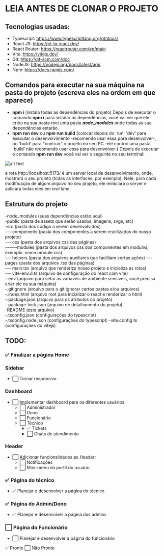 # LEIA ANTES DE CLONAR O PROJETO

## Tecnologias usadas:
- Typescript: https://www.typescriptlang.org/pt/docs/
- React JS: https://pt-br.react.dev/
- React Router: https://reactrouter.com/en/main
- Vite: https://vitejs.dev/
- Git: https://git-scm.com/doc
- NodeJS: https://nodejs.org/docs/latest/api/
- Npm: https://docs.npmjs.com/

## Comandos para executar na sua máquina na pasta do projeto (escreva eles na ordem em que aparece)
- **npm i** (instala todas as dependências do projeto)
Depois de executar o comando **npm i** para instalar as dependências, você vai ver que ele criou na sua pasta root uma pasta ***node_modules*** onde todas as sua dependências estarão.
- **npm run dev** ou **npm run build** (colocar depois do 'run' 'dev' para executar o desenvolvimento -recomendo usar essa para desenvolver-, ou 'build' para "contruir" o projeto no seu PC -ele controi uma pasta 'build' não recomendo usar essa para desenvolver-)
Depois de executar o comando **npm run dev** você vai ver o seguinte no seu terminal:

![alt text](https://i.ibb.co/dLZcrTD/Sem-t-tulo.png)

a rota http://localhost:5173/ é um server local de desenvolvimento, onde, mostrará o seu projeto (todas as interfaces, por exemplo). Nele, para cada modificação de algum arquivo no seu projeto, ele reiniciará o server e aplicara todas eles em *real time*.

## Estrutura do projeto

-node_modules (suas dependências estão aqui) <br/>
-public (pasta de assets que serão usados, imagens, svgs, etc) <br/>
-src (pasta dos código a serem desenvolvidos) <br/>
--- components (pasta dos componentes a serem reutilizados do nosso projeto) <br/>
--- css (pasta dos arquivos css das páginas) <br/>
------modules (pasta dos arquivos css dos componentes em *modules*, exemplo: nome.module.css) <br/>
--- helpers (pasta dos arquivos auxiliares que facilitam certas ações)
--- pages (pasta dos arquivos .tsx das páginas) <br/>
--- main.tsx (arquivo que renderiza nosso projeto e inicializa as rotas) <br/>
--- vite-env.d.ts (arquivo de configuração do react com vite) <br/>
-.env (arquivo para setar as variaveis de ambiente sensíveis, você precisa criar ele na sua máquina) <br/>
-.gitignore (arquivo para o git ignorar certos pastas e/ou arquivos) <br/>
-.index.html (arquivo root para incializar o react e renderizar o html) <br/>
-.package.json (arquivo para os atributos do projeto) <br/>
-.package-lock.json (arquivo de detalhamento do projeto) <br/>
-README (este arquivo) <br/>
-.tsconfig.json (configurações do typescript) <br/>
-.tsconfig.node.json (configurações do typescript)
-vite.config.ts (configurações do vitejs)

## TODO:

### ✅ Finalizar a página Home

### Sidebar
- ⬜️ Tornar responsivo

### Dashboard
- ⬜️ Implementar dashboard para os diferentes usuários:
  - ⬜️ Administrador
  - ⬜️ Dono
  - ⬜️ Funcionário
  - ⬜️ Técnico
    - ✅ Tickets
    - ⬜️ Chats de atendimento

### Header
- ⬜️ Adicionar funcionalidades ao Header:
  - ⬜️ Notificações
  - ⬜️ Mini-menu do perfil do usuário

### ✅ Página do técnico
- ✅ Planejar e desenvolver a página do técnico

### ✅ Página do Admin/Dono
- ✅ Planejar e desenvolver a página dos admins 

### ⬜️ Página do Funcionário
- ⬜️ Planejar e desenvolver a página do funcionário

✅ Pronto
⬜️ Não Pronto
